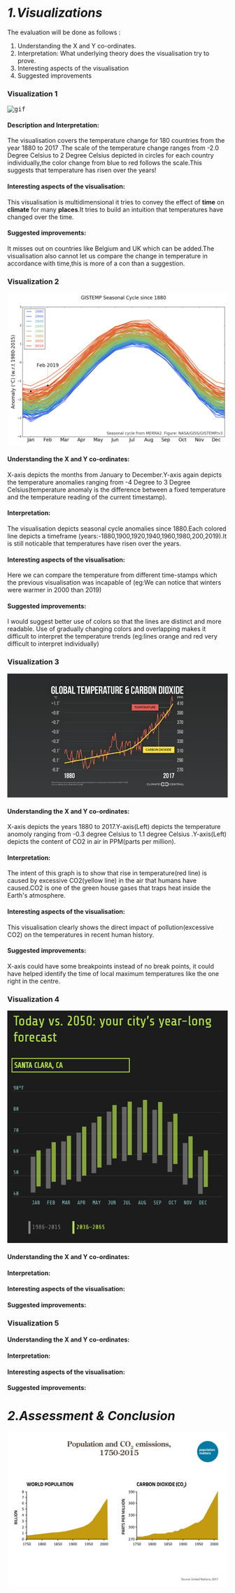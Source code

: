 # *1.Visualizations*
The evaluation will be done as follows :
1. Understanding the X and Y co-ordinates. 
2. Interpretation: What underlying theory does the visualisation try to prove.
3. Interesting aspects of the visualisation
4. Suggested improvements 

### Visualization 1

<kbd>![gif](images/3.gif)</kbd>


#### Description and Interpretation:
The visualisation covers the temperature change for 180 countries from the year 1880 to 2017 .The scale of the temperature change ranges from -2.0 Degree Celsius to 2 Degree Celsius depicted in circles for each country individually,the color change from blue to red follows the scale.This suggests that temperature has risen over the years! 
#### Interesting aspects of the visualisation:
This visualisation is multidimensional it tries to convey the effect of **time** on **climate** for many **places**.It tries to build an intuition that temperatures have changed over the time. 
#### Suggested improvements:
It misses out on countries like Belgium and UK which can be added.The visualisation also cannot let us compare the change in temperature in accordance with time,this is more of a con than a suggestion.

### Visualization 2

<kbd>![png](images/4.png)</kbd>

#### Understanding the X and Y co-ordinates:
X-axis depicts the months  from January to December.Y-axis again depicts the temperature anomalies ranging from -4 Degree to 3 Degree Celsius(temperature anomaly is the difference between a fixed temperature and the temperature reading of the current timestamp).
#### Interpretation:
The visualisation depicts seasonal cycle anomalies since 1880.Each colored line depicts a timeframe (years:-1880,1900,1920,1940,1960,1980,200,2019).It is still noticable that temperatures have risen over the years.
#### Interesting aspects of the visualisation:
Here we can compare the temperature from different time-stamps which the previous visualisation was  incapable of (eg:We can notice that winters were warmer in 2000 than 2019)
#### Suggested improvements:
I would suggest better use of colors so that the lines are distinct and more readable. Use of gradually changing colors and overlapping makes it difficult to interpret the temperature trends (eg:lines orange and red very difficult to interpret individually)


### Visualization 3
<kbd>![png](images/6.png)</kbd>

#### Understanding the X and Y co-ordinates:
X-axis depicts the years 1880 to 2017.Y-axis(Left) depicts the temperature anomoly ranging from -0.3 degree Celsius to 1.1 degree Celsius .Y-axis(Left) depicts the content of CO2 in air in PPM(parts per million).
#### Interpretation:
The intent of this graph is to show that rise in temperature(red line) is caused by excessive CO2(yellow line) in the air that humans have caused.CO2 is one of the green house gases that traps heat inside the Earth's atmosphere.
#### Interesting aspects of the visualisation:
This visualisation clearly shows the direct impact of pollution(excessive CO2) on the temperatures in recent human history.
#### Suggested improvements:
X-axis could have some breakpoints instead of no break points, it could have helped identify the time of local maximum temperatures like the one right in the centre.



### Visualization 4

<kbd>![png](images/5.PNG)</kbd>

#### Understanding the X and Y co-ordinates:
#### Interpretation:
#### Interesting aspects of the visualisation:
#### Suggested improvements:


### Visualization 5

#### Understanding the X and Y co-ordinates:
#### Interpretation:
#### Interesting aspects of the visualisation:
#### Suggested improvements:




# *2.Assessment & Conclusion*
<kbd>![img](images/2.jpg)</kbd>